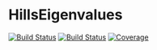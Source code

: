 # HillsEigenvalues

[![Build Status](https://travis-ci.com/Mikejmnez/HillsEigenvalues.jl.svg?branch=master)](https://travis-ci.com/Mikejmnez/HillsEigenvalues.jl)
[![Build Status](https://ci.appveyor.com/api/projects/status/github/Mikejmnez/HillsEigenvalues.jl?svg=true)](https://ci.appveyor.com/project/Mikejmnez/HillsEigenvalues-jl)
[![Coverage](https://codecov.io/gh/Mikejmnez/HillsEigenvalues.jl/branch/master/graph/badge.svg)](https://codecov.io/gh/Mikejmnez/HillsEigenvalues.jl)
